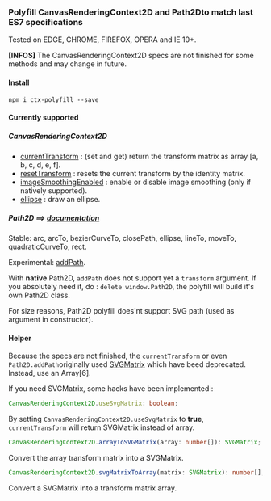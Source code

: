 ### Polyfill CanvasRenderingContext2D and Path2Dto match last ES7 specifications

Tested on  EDGE, CHROME, FIREFOX, OPERA and IE 10+.

**[INFOS]** The CanvasRenderingContext2D specs are not finished for some methods and may change in future.

#### Install
```
npm i ctx-polyfill --save
```

#### Currently supported
#####  CanvasRenderingContext2D
- [currentTransform](https://developer.mozilla.org/en-US/docs/Web/API/CanvasRenderingContext2D/currentTransform) : (set and get) return the transform matrix as array [a, b, c, d, e, f].
- [resetTransform](https://developer.mozilla.org/en-US/docs/Web/API/CanvasRenderingContext2D/resetTransform) : resets the current transform by the identity matrix.
- [imageSmoothingEnabled](https://developer.mozilla.org/fr/docs/Web/API/CanvasRenderingContext2D/imageSmoothingEnabled) : enable or disable image smoothing (only if natively supported).
- [ellipse](https://developer.mozilla.org/en-US/docs/Web/API/CanvasRenderingContext2D/ellipse) : draw an ellipse.

#####  Path2D ==> [documentation](https://developer.mozilla.org/en-US/docs/Web/API/Path2D)
Stable: arc, arcTo, bezierCurveTo, closePath, ellipse, lineTo, moveTo, quadraticCurveTo, rect.

Experimental: [addPath](https://developer.mozilla.org/en-US/docs/Web/API/Path2D/addPath).

With **native** Path2D, `addPath` does not support yet a `transform` argument. If you absolutely need it, do : `delete window.Path2D`, the polyfill will build it's own Path2D class.

For size reasons, Path2D polyfill does'nt support SVG path (used as argument in constructor).

#### Helper
Because the specs are not finished, the `currentTransform` or even `Path2D.addPath`originally used [SVGMatrix](https://developer.mozilla.org/en-US/docs/Web/API/SVGMatrix) which have beed deprecated. Instead, use an Array[6].

If you need SVGMatrix, some hacks have been implemented :
```ts
CanvasRenderingContext2D.useSvgMatrix: boolean;
```
By setting `CanvasRenderingContext2D.useSvgMatrix` to **true**, `currentTransform` will return SVGMatrix instead of array.

```ts
CanvasRenderingContext2D.arrayToSVGMatrix(array: number[]): SVGMatrix;
```
Convert the array transform matrix into a SVGMatrix.

```ts
CanvasRenderingContext2D.svgMatrixToArray(matrix: SVGMatrix): number[];
```
Convert a SVGMatrix into a transform matrix array.